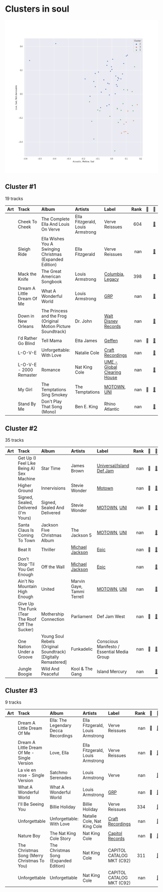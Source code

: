 # Clusters in soul

![Comparison of Cluster](../../../images/genres/soul/clusters/clusters_scatter.png)

## Cluster #1

19 tracks

| Art | Track | Album | Artists | Label | Rank | 💚 | 🔗 |
|:---|:---|:---|:---|:---|---:|:---|:---|
| <img src="https://i.scdn.co/image/ab67616d0000b273a0b669c5273f36ffefcf1ebc" alt="" width="50" /> | Cheek To Cheek | The Complete Ella And Louis On Verve | Ella Fitzgerald, Louis Armstrong | Verve Reissues | 604 | | [🔗](https://open.spotify.com/track/33jt3kYWjQzqn3xyYQ5ZEh) |
| <img src="https://i.scdn.co/image/ab67616d0000b27356849c42c652a7e4025fd6eb" alt="" width="50" /> | Sleigh Ride | Ella Wishes You A Swinging Christmas (Expanded Edition) | Ella Fitzgerald | Verve Reissues | nan | | [🔗](https://open.spotify.com/track/4ukUoXLuFzMixyZyabSGc4) |
| <img src="https://i.scdn.co/image/ab67616d0000b273ea98b57fdcecd7e3c115c8a8" alt="" width="50" /> | Mack the Knife | The Great American Songbook | Louis Armstrong | [Columbia](../../../../labels/columbia), [Legacy](../../../../labels/legacy) | 398 | | [🔗](https://open.spotify.com/track/0RNxWy0PC3AyH4ThH3aGK6) |
| <img src="https://i.scdn.co/image/ab67616d0000b273845a5660b804e5f3e821fbed" alt="" width="50" /> | Dream A Little Dream Of Me | What A Wonderful World | Louis Armstrong | [GRP](../../../../labels/grp) | nan | | [🔗](https://open.spotify.com/track/3HuJDcOWx0gE9Yng2uWY7K) |
| <img src="https://i.scdn.co/image/ab67616d0000b273d5758ffb1632e086776cf14d" alt="" width="50" /> | Down in New Orleans | The Princess and the Frog (Original Motion Picture Soundtrack) | Dr. John | [Walt Disney Records](../../../../labels/walt_disney_records) | nan | | [🔗](https://open.spotify.com/track/4tCdoXt7EiwZZhMevxmY8u) |
| <img src="https://i.scdn.co/image/ab67616d0000b2737649604d1b27be1c78c466e9" alt="" width="50" /> | I'd Rather Go Blind | Tell Mama | Etta James | [Geffen](../../../../labels/geffen) | nan | 💚 | [🔗](https://open.spotify.com/track/1kPBT8S2wJFNAyBMnGVZgL) |
| <img src="https://i.scdn.co/image/ab67616d0000b273dfb2b41e8669c38536b7c3b6" alt="" width="50" /> | L-O-V-E | Unforgettable: With Love | Natalie Cole | [Craft Recordings](../../../../labels/craft_recordings) | nan | | [🔗](https://open.spotify.com/track/637xWjdmJY7CAQJsnsT7Fs) |
| <img src="https://i.scdn.co/image/ab67616d0000b2733f03db3f454ff7b2c3b4fe62" alt="" width="50" /> | L-O-V-E - 2000 Remaster | Romance | Nat King Cole | [UME - Global Clearing House](../../../../labels/ume_-_global_clearing_house) | nan | | [🔗](https://open.spotify.com/track/6OHPdG4tYiHRPUHwf68nRU) |
| <img src="https://i.scdn.co/image/ab67616d0000b2731a5b6271ae1c8497df20916e" alt="" width="50" /> | My Girl | The Temptations Sing Smokey | The Temptations | [MOTOWN](../../../../labels/motown), [UNI](../../../../labels/uni) | nan | 💚 | [🔗](https://open.spotify.com/track/745H5CctFr12Mo7cqa1BMH) |
| <img src="https://i.scdn.co/image/ab67616d0000b2731813ea8f590a0aab2820f922" alt="" width="50" /> | Stand By Me | Don't Play That Song (Mono) | Ben E. King | Rhino Atlantic | nan | | [🔗](https://open.spotify.com/track/3SdTKo2uVsxFblQjpScoHy) |
## Cluster #2

35 tracks

| Art | Track | Album | Artists | Label | Rank | 💚 | 🔗 |
|:---|:---|:---|:---|:---|---:|:---|:---|
| <img src="https://i.scdn.co/image/ab67616d0000b273818c45ca29446e7352ba187f" alt="" width="50" /> | Get Up (I Feel Like Being A) Sex Machine | Star Time | James Brown | [Universal/Island Def Jam](../../../../labels/universal_music_llc) | nan | 💚 | [🔗](https://open.spotify.com/track/2ivdsb1RcEJjIs5tuHkUC9) |
| <img src="https://i.scdn.co/image/ab67616d0000b273ea8ab1a548312b79ac955266" alt="" width="50" /> | Higher Ground | Innervisions | Stevie Wonder | [Motown](../../../../labels/motown) | nan | 💚 | [🔗](https://open.spotify.com/track/0dMd4rilfd6gPbXaLpNYhu) |
| <img src="https://i.scdn.co/image/ab67616d0000b273c5e9e847ca9c0982b4c91d4b" alt="" width="50" /> | Signed, Sealed, Delivered (I'm Yours) | Signed, Sealed And Delivered | Stevie Wonder | [MOTOWN](../../../../labels/motown), [UNI](../../../../labels/uni) | nan | 💚 | [🔗](https://open.spotify.com/track/2eF8pWbiivYsYRpbntYsnc) |
| <img src="https://i.scdn.co/image/ab67616d0000b2738fe161ba4859b25909bcc24a" alt="" width="50" /> | Santa Claus Is Coming To Town | Jackson Five Christmas Album | The Jackson 5 | [MOTOWN](../../../../labels/motown), [UNI](../../../../labels/uni) | nan | | [🔗](https://open.spotify.com/track/4rMWDm28mERZcRPc1f3yir) |
| <img src="https://i.scdn.co/image/ab67616d0000b273de437d960dda1ac0a3586d97" alt="" width="50" /> | Beat It | Thriller | [Michael Jackson](../../../../artists/michael_jackson/overview.md) | [Epic](../../../../labels/epic) | nan | 💚 | [🔗](https://open.spotify.com/track/3BovdzfaX4jb5KFQwoPfAw) |
| <img src="https://i.scdn.co/image/ab67616d0000b2737027294551db4fda68b5ddac" alt="" width="50" /> | Don't Stop 'Til You Get Enough | Off the Wall | [Michael Jackson](../../../../artists/michael_jackson/overview.md) | [Epic](../../../../labels/epic) | nan | | [🔗](https://open.spotify.com/track/46eu3SBuFCXWsPT39Yg3tJ) |
| <img src="https://i.scdn.co/image/ab67616d0000b2739173e50e99bdea2400222f02" alt="" width="50" /> | Ain't No Mountain High Enough | United | Marvin Gaye, Tammi Terrell | [MOTOWN](../../../../labels/motown), [UNI](../../../../labels/uni) | nan | | [🔗](https://open.spotify.com/track/7tqhbajSfrz2F7E1Z75ASX) |
| <img src="https://i.scdn.co/image/ab67616d0000b273777c5fdae315d921a3784f21" alt="" width="50" /> | Give Up The Funk (Tear The Roof Off The Sucker) | Mothership Connection | Parliament | Def Jam West | nan | 💚 | [🔗](https://open.spotify.com/track/4XRkQloZFcRrCONN7ZQ49Y) |
| <img src="https://i.scdn.co/image/ab67616d0000b273f2a0dd6e587c7b1b6020d5e5" alt="" width="50" /> | One Nation Under a Groove | Young Soul Rebels (Original Soundtrack) [Digitally Remastered] | Funkadelic | Conscious Manifesto / Essential Media Group | nan | 💚 | [🔗](https://open.spotify.com/track/2nqpN3cSmL0tTlJ724fE2a) |
| <img src="https://i.scdn.co/image/ab67616d0000b2734b3787e954c118353100783c" alt="" width="50" /> | Jungle Boogie | Wild And Peaceful | Kool & The Gang | Island Mercury | nan | | [🔗](https://open.spotify.com/track/3K0SJUQNbOkUprTFcwwAKN) |
## Cluster #3

9 tracks

| Art | Track | Album | Artists | Label | Rank | 💚 | 🔗 |
|:---|:---|:---|:---|:---|---:|:---|:---|
| <img src="https://i.scdn.co/image/ab67616d0000b273807cc4e6a97c1a67c8b69803" alt="" width="50" /> | Dream A Little Dream Of Me | Ella: The Legendary Decca Recordings | Ella Fitzgerald, Louis Armstrong | Verve Reissues | nan | 💚 | [🔗](https://open.spotify.com/track/0KBvapFwuz8gPKu6Gw23WN) |
| <img src="https://i.scdn.co/image/ab67616d0000b27388ab39d88260598e95ebf5f4" alt="" width="50" /> | Dream A Little Dream Of Me - Single Version | Love, Ella | Ella Fitzgerald, Louis Armstrong | Verve Reissues | nan | 💚 | [🔗](https://open.spotify.com/track/78MI7mu1LV1k4IA2HzKmHe) |
| <img src="https://i.scdn.co/image/ab67616d0000b273cd1ea8639de6d3f827fba218" alt="" width="50" /> | La vie en rose - Single Version | Satchmo Serenades | Louis Armstrong | Verve | nan | | [🔗](https://open.spotify.com/track/0zDVclPMSsjeyvbnqhWOmt) |
| <img src="https://i.scdn.co/image/ab67616d0000b273845a5660b804e5f3e821fbed" alt="" width="50" /> | What A Wonderful World | What A Wonderful World | Louis Armstrong | [GRP](../../../../labels/grp) | nan | 💚 | [🔗](https://open.spotify.com/track/29U7stRjqHU6rMiS8BfaI9) |
| <img src="https://i.scdn.co/image/ab67616d0000b273f8743d2c7812763f7f66e83b" alt="" width="50" /> | I'll Be Seeing You | Billie Holiday | Billie Holiday | Verve Reissues | 334 | | [🔗](https://open.spotify.com/track/4smkJW6uzoHxGReZqqwHS5) |
| <img src="https://i.scdn.co/image/ab67616d0000b273dfb2b41e8669c38536b7c3b6" alt="" width="50" /> | Unforgettable | Unforgettable: With Love | Natalie Cole, Nat King Cole | [Craft Recordings](../../../../labels/craft_recordings) | nan | | [🔗](https://open.spotify.com/track/2MVQbDuhVs2muWFURtIdNb) |
| <img src="https://i.scdn.co/image/ab67616d0000b273deac5adf07affb5fec422701" alt="" width="50" /> | Nature Boy | The Nat King Cole Story | Nat King Cole | [Capitol Records](../../../../labels/capitol_records) | nan | 💚 | [🔗](https://open.spotify.com/track/2WMyu5IYgxEuCd6xgFgJrl) |
| <img src="https://i.scdn.co/image/ab67616d0000b27330dc6027fd140c7ba68e900c" alt="" width="50" /> | The Christmas Song (Merry Christmas To You) | The Christmas Song (Expanded Edition) | Nat King Cole | CAPITOL CATALOG MKT (C92) | 311 | | [🔗](https://open.spotify.com/track/4PS1e8f2LvuTFgUs1Cn3ON) |
| <img src="https://i.scdn.co/image/ab67616d0000b273fdd261528e3590ac36bb85f0" alt="" width="50" /> | Unforgettable | Unforgettable | Nat King Cole | CAPITOL CATALOG MKT (C92) | nan | | [🔗](https://open.spotify.com/track/648TTtYB0bH0P8Hfy0FmkL) |